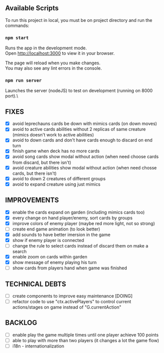 ## Available Scripts
To run this project in local, you must be on project directory and run the commands:

### `npm start`
Runs the app in the development mode.\
Open [http://localhost:3000](http://localhost:3000) to view it in your browser.

The page will reload when you make changes.\
You may also see any lint errors in the console.

### `npm run server`
Launches the server (nodeJS) to test on development (running on 8000 port).\

## FIXES
- [x] avoid leprechauns cards be down with mimics cards (on down moves)
- [x] avoid to active cards abilities without 2 replicas of same creature (mimics doesn't work to active abilities)
- [x] avoid to down cards and don't have cards enough to discard on end turn
- [x] finish game when deck has no more cards
- [x] avoid song cards show modal without action (when need choose cards from discard, but there isn't)
- [x] avoid creature abilities show modal without action (when need chosse cards, but there isn't)
- [x] avoid to down 2 creatures of different groups
- [x] avoid to expand creature using just mimics

## IMPROVEMENTS
- [x] enable the cards expand on garden (including mimics cards too)
- [x] every change on hand player/enemy, sort cards by groups
- [x] improve colors of enemy player (maybe red more light, not so strong)
- [ ] create end game animation (to look better)
- [x] add sounds to have better imersion in the game
- [x] show if enemy player is connected
- [ ] change the rule to select cards instead of discard them on make a search
- [x] enable zoom on cards within garden
- [x] show message of enemy playing his turn
- [ ] show cards from players hand when game was finished

## TECHNICAL DEBTS
- [ ] create components to improve easy maintenance [DOING]
- [ ] refactor code to use "ctx.activePlayers" to control current actions/stages on game instead of "G.currentAction"

## BACKLOG
- [ ] enable play the game multiple times until one player achieve 100 points
- [ ] able to play with more than two players (it changes a lot the game flow)
- [ ] i18n - internationalization
